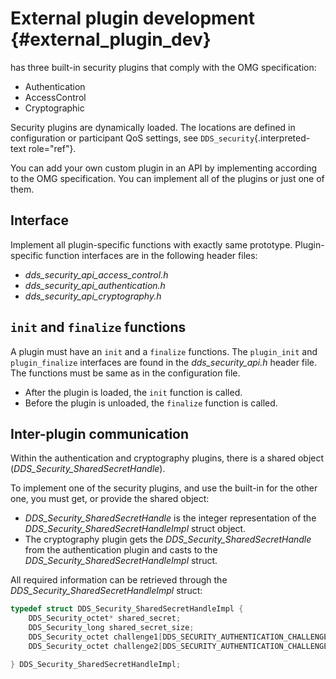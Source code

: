 # External plugin development {#external_plugin_dev}

has three built-in security plugins that comply with the OMG specification:

- Authentication
- AccessControl
- Cryptographic

Security plugins are dynamically loaded. The locations are defined in configuration or participant QoS settings, see `DDS_security`{.interpreted-text role="ref"}.

You can add your own custom plugin in an API by implementing according to the OMG specification. You can implement all of the plugins or just one of them.

## Interface

Implement all plugin-specific functions with exactly same prototype. Plugin-specific function interfaces are in the following header files:

- _dds_security_api_access_control.h_
- _dds_security_api_authentication.h_
- _dds_security_api_cryptography.h_

## `init` and `finalize` functions

A plugin must have an `init` and a `finalize` functions. The `plugin_init` and `plugin_finalize` interfaces are found in the _dds_security_api.h_ header file. The functions must be same as in the configuration file.

- After the plugin is loaded, the `init` function is called.
- Before the plugin is unloaded, the `finalize` function is called.

## Inter-plugin communication

Within the authentication and cryptography plugins, there is a shared object (_DDS_Security_SharedSecretHandle_).

To implement one of the security plugins, and use the built-in for the other one, you must get, or provide the shared object:

- _DDS_Security_SharedSecretHandle_ is the integer representation of the _DDS_Security_SharedSecretHandleImpl_ struct object.
- The cryptography plugin gets the _DDS_Security_SharedSecretHandle_ from the authentication plugin and casts to the _DDS_Security_SharedSecretHandleImpl_ struct.

All required information can be retrieved through the _DDS_Security_SharedSecretHandleImpl_ struct:

```c
typedef struct DDS_Security_SharedSecretHandleImpl {
    DDS_Security_octet* shared_secret;
    DDS_Security_long shared_secret_size;
    DDS_Security_octet challenge1[DDS_SECURITY_AUTHENTICATION_CHALLENGE_SIZE];
    DDS_Security_octet challenge2[DDS_SECURITY_AUTHENTICATION_CHALLENGE_SIZE];

} DDS_Security_SharedSecretHandleImpl;
```
